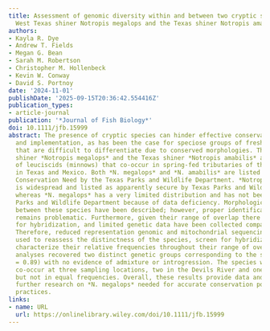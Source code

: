 ```yaml
---
title: Assessment of genomic diversity within and between two cryptic shiners, the
  West Texas shiner Notropis megalops and the Texas shiner Notropis amabilis
authors:
- Kayla R. Dye
- Andrew T. Fields
- Megan G. Bean
- Sarah M. Robertson
- Christopher M. Hollenbeck
- Kevin W. Conway
- David S. Portnoy
date: '2024-11-01'
publishDate: '2025-09-15T20:36:42.554416Z'
publication_types:
- article-journal
publication: '*Journal of Fish Biology*'
doi: 10.1111/jfb.15999
abstract: The presence of cryptic species can hinder effective conservation planning
  and implementation, as has been the case for speciose groups of freshwater fishes
  that are difficult to differentiate due to conserved morphologies. The West Texas
  shiner *Notropis megalops* and the Texas shiner *Notropis amabilis* are a cryptic pair
  of leuciscids (minnows) that co-occur in spring-fed tributaries of the Rio Grande
  in Texas and Mexico. Both *N. megalops* and *N. amabilis* are listed as Species of Greatest
  Conservation Need by the Texas Parks and Wildlife Department. *Notropis amabilis*
  is widespread and listed as apparently secure by Texas Parks and Wildlife Department
  whereas *N. megalops* has a very limited distribution and has not been ranked by Texas
  Parks and Wildlife Department because of data deficiency. Morphological differences
  between these species have been described; however, proper identification in situ
  remains problematic. Furthermore, given their range of overlap there is potential
  for hybridization, and limited genetic data have been collected comparing the species.
  Therefore, reduced representation genomic and mitochondrial sequencing data were
  used to reassess the distinctness of the species, screen for hybridization, and
  characterize their relative frequencies throughout their range of overlap. Genomic
  analyses recovered two distinct genetic groups corresponding to the species (F'CT
  = 0.89) with no evidence of admixture or introgression. The species were found to
  co-occur at three sampling locations, two in the Devils River and one in the Pecos,
  but not in equal frequencies. Overall, these results provide data and tools for
  further research on *N. megalops* needed for accurate conservation policies and management
  practices.
links:
- name: URL
  url: https://onlinelibrary.wiley.com/doi/10.1111/jfb.15999
---
```

